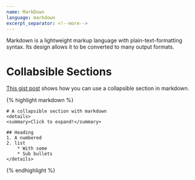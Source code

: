 ```yaml
---
name: MarkDown
language: markdown
excerpt_separator: <!--more-->
---
```


Markdown is a lightweight markup language with plain-text-formatting syntax. Its design allows it to be converted to many output formats.
<!--more-->
# Collabsible Sections

[This gist post](https://gist.github.com/pierrejoubert73/902cc94d79424356a8d20be2b382e1ab) shows how you can use a collapsible section in markdown.

{% highlight markdown %}

    # A collapsible section with markdown
    <details>
    <summary>Click to expand!</summary>
    
    ## Heading
    1. A numbered
    2. list
        * With some
        * Sub bullets
    </details>

{% endhighlight %}
